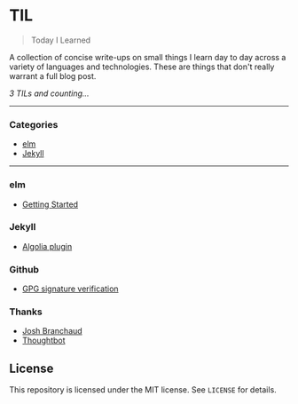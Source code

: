 # TIL

> Today I Learned

A collection of concise write-ups on small things I learn day to day across a
variety of languages and technologies. These are things that don't really
warrant a full blog post.

_3 TILs and counting..._

---

### Categories

* [elm](#elm)
* [Jekyll](#jekyll)

---

### elm

- [Getting Started](elm/getting-started.md)

### Jekyll

- [Algolia plugin](jekyll/algolia-plugin.md)

### Github

- [GPG signature verification](github/gpg-signature-verification.md)
### Thanks

- [Josh Branchaud](https://github.com/jbranchaud)
- [Thoughtbot](https://github.com/thoughtbot/til)

## License

This repository is licensed under the MIT license. See `LICENSE` for
details.
